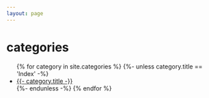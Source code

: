 ```yaml
---
layout: page
---
```


# categories

<div class="category-cloud-area">
    <div class="container">
        <ul class="category-items">
        {% for category in site.categories %}
            {%- unless category.title == 'Index' -%}
                <li class="category-item"><a href="{{- category.url -}}">{{- category.title -}}</a></li>
            {%- endunless -%}
        {% endfor %}
        </ul>
    </div>
</div>